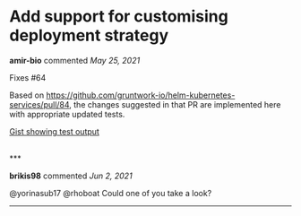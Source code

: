 # Add support for customising deployment strategy

**amir-bio** commented *May 25, 2021*

Fixes #64

Based on https://github.com/gruntwork-io/helm-kubernetes-services/pull/84, the changes suggested in that PR are implemented here with appropriate updated tests.

[Gist showing test output](https://gist.github.com/amirha97/e623fa737ea9e693080ae6b88cc3ec39)

<br />
***


**brikis98** commented *Jun 2, 2021*

@yorinasub17 @rhoboat Could one of you take a look?
***


